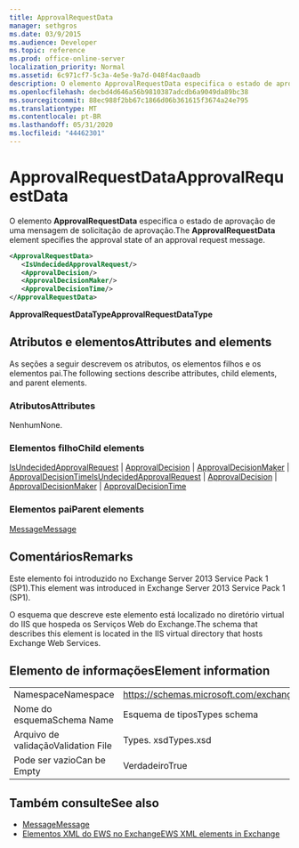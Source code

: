 ```yaml
---
title: ApprovalRequestData
manager: sethgros
ms.date: 03/9/2015
ms.audience: Developer
ms.topic: reference
ms.prod: office-online-server
localization_priority: Normal
ms.assetid: 6c971cf7-5c3a-4e5e-9a7d-048f4ac0aadb
description: O elemento ApprovalRequestData especifica o estado de aprovação de uma mensagem de solicitação de aprovação.
ms.openlocfilehash: decbd4d646a56b9810387adcdb6a9049da89bc38
ms.sourcegitcommit: 88ec988f2bb67c1866d06b361615f3674a24e795
ms.translationtype: MT
ms.contentlocale: pt-BR
ms.lasthandoff: 05/31/2020
ms.locfileid: "44462301"
---
```

# <a name="approvalrequestdata"></a><span data-ttu-id="f4e7d-103">ApprovalRequestData</span><span class="sxs-lookup"><span data-stu-id="f4e7d-103">ApprovalRequestData</span></span>

<span data-ttu-id="f4e7d-104">O elemento **ApprovalRequestData** especifica o estado de aprovação de uma mensagem de solicitação de aprovação.</span><span class="sxs-lookup"><span data-stu-id="f4e7d-104">The **ApprovalRequestData** element specifies the approval state of an approval request message.</span></span> 
  
```xml
<ApprovalRequestData>
   <IsUndecidedApprovalRequest/>
   <ApprovalDecision/>
   <ApprovalDecisionMaker/>
   <ApprovalDecisionTime/>
</ApprovalRequestData>
```

 <span data-ttu-id="f4e7d-105">**ApprovalRequestDataType**</span><span class="sxs-lookup"><span data-stu-id="f4e7d-105">**ApprovalRequestDataType**</span></span>
## <a name="attributes-and-elements"></a><span data-ttu-id="f4e7d-106">Atributos e elementos</span><span class="sxs-lookup"><span data-stu-id="f4e7d-106">Attributes and elements</span></span>

<span data-ttu-id="f4e7d-107">As seções a seguir descrevem os atributos, os elementos filhos e os elementos pai.</span><span class="sxs-lookup"><span data-stu-id="f4e7d-107">The following sections describe attributes, child elements, and parent elements.</span></span>
  
### <a name="attributes"></a><span data-ttu-id="f4e7d-108">Atributos</span><span class="sxs-lookup"><span data-stu-id="f4e7d-108">Attributes</span></span>

<span data-ttu-id="f4e7d-109">Nenhum</span><span class="sxs-lookup"><span data-stu-id="f4e7d-109">None.</span></span>
  
### <a name="child-elements"></a><span data-ttu-id="f4e7d-110">Elementos filho</span><span class="sxs-lookup"><span data-stu-id="f4e7d-110">Child elements</span></span>

<span data-ttu-id="f4e7d-111">[IsUndecidedApprovalRequest](isundecidedapprovalrequest.md)  |  [ApprovalDecision](approvaldecision.md)  |  [ApprovalDecisionMaker](approvaldecisionmaker.md)  |  [ApprovalDecisionTime](approvaldecisiontime.md)</span><span class="sxs-lookup"><span data-stu-id="f4e7d-111">[IsUndecidedApprovalRequest](isundecidedapprovalrequest.md) | [ApprovalDecision](approvaldecision.md) | [ApprovalDecisionMaker](approvaldecisionmaker.md) | [ApprovalDecisionTime](approvaldecisiontime.md)</span></span>
  
### <a name="parent-elements"></a><span data-ttu-id="f4e7d-112">Elementos pai</span><span class="sxs-lookup"><span data-stu-id="f4e7d-112">Parent elements</span></span>

[<span data-ttu-id="f4e7d-113">Message</span><span class="sxs-lookup"><span data-stu-id="f4e7d-113">Message</span></span>](message-ex15websvcsotherref.md)
  
## <a name="remarks"></a><span data-ttu-id="f4e7d-114">Comentários</span><span class="sxs-lookup"><span data-stu-id="f4e7d-114">Remarks</span></span>

<span data-ttu-id="f4e7d-115">Este elemento foi introduzido no Exchange Server 2013 Service Pack 1 (SP1).</span><span class="sxs-lookup"><span data-stu-id="f4e7d-115">This element was introduced in Exchange Server 2013 Service Pack 1 (SP1).</span></span>
  
<span data-ttu-id="f4e7d-116">O esquema que descreve este elemento está localizado no diretório virtual do IIS que hospeda os Serviços Web do Exchange.</span><span class="sxs-lookup"><span data-stu-id="f4e7d-116">The schema that describes this element is located in the IIS virtual directory that hosts Exchange Web Services.</span></span>
  
## <a name="element-information"></a><span data-ttu-id="f4e7d-117">Elemento de informações</span><span class="sxs-lookup"><span data-stu-id="f4e7d-117">Element information</span></span>

|||
|:-----|:-----|
|<span data-ttu-id="f4e7d-118">Namespace</span><span class="sxs-lookup"><span data-stu-id="f4e7d-118">Namespace</span></span>  <br/> |https://schemas.microsoft.com/exchange/services/2006/types  <br/> |
|<span data-ttu-id="f4e7d-119">Nome do esquema</span><span class="sxs-lookup"><span data-stu-id="f4e7d-119">Schema Name</span></span>  <br/> |<span data-ttu-id="f4e7d-120">Esquema de tipos</span><span class="sxs-lookup"><span data-stu-id="f4e7d-120">Types schema</span></span>  <br/> |
|<span data-ttu-id="f4e7d-121">Arquivo de validação</span><span class="sxs-lookup"><span data-stu-id="f4e7d-121">Validation File</span></span>  <br/> |<span data-ttu-id="f4e7d-122">Types. xsd</span><span class="sxs-lookup"><span data-stu-id="f4e7d-122">Types.xsd</span></span>  <br/> |
|<span data-ttu-id="f4e7d-123">Pode ser vazio</span><span class="sxs-lookup"><span data-stu-id="f4e7d-123">Can be Empty</span></span>  <br/> |<span data-ttu-id="f4e7d-124">Verdadeiro</span><span class="sxs-lookup"><span data-stu-id="f4e7d-124">True</span></span>  <br/> |
   
## <a name="see-also"></a><span data-ttu-id="f4e7d-125">Também consulte</span><span class="sxs-lookup"><span data-stu-id="f4e7d-125">See also</span></span>

- [<span data-ttu-id="f4e7d-126">Message</span><span class="sxs-lookup"><span data-stu-id="f4e7d-126">Message</span></span>](message-ex15websvcsotherref.md)
- [<span data-ttu-id="f4e7d-127">Elementos XML do EWS no Exchange</span><span class="sxs-lookup"><span data-stu-id="f4e7d-127">EWS XML elements in Exchange</span></span>](ews-xml-elements-in-exchange.md)

